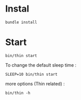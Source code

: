 # Instal

`bundle install`

# Start

`bin/thin start`

To change the default sleep time :

`SLEEP=10 bin/thin start`

more options (Thin related) :

`bin/thin -h`